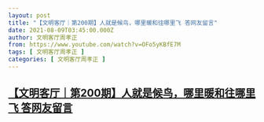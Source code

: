 ```yaml
---
layout: post
title: "【文明客厅｜第200期】人就是候鸟，哪里暖和往哪里飞 答网友留言"
date: 2021-08-09T03:45:00.000Z
author: 文明客厅周孝正
from: https://www.youtube.com/watch?v=OFo5yKBfE7M
tags: [ 文明客厅周孝正 ]
categories: [ 文明客厅周孝正 ]
---
```

<!--1628480700000-->
[【文明客厅｜第200期】人就是候鸟，哪里暖和往哪里飞 答网友留言](https://www.youtube.com/watch?v=OFo5yKBfE7M)
------

<div>

</div>
